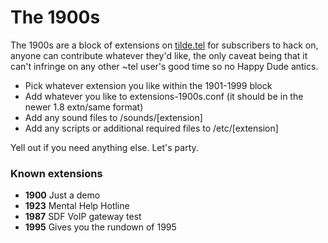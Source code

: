 # The 1900s #

The 1900s are a block of extensions on [tilde.tel](https://tilde.tel "tilde.tel") for subscribers to hack on, anyone can contribute whatever they'd like, the only caveat being that it can't infringe on any other ~tel user's good time so no Happy Dude antics.

* Pick whatever extension you like within the 1901-1999 block
* Add whatever you like to extensions-1900s.conf (it should be in the newer 1.8 extn/same format)
* Add any sound files to /sounds/[extension]
* Add any scripts or additional required files to /etc/[extension]

Yell out if you need anything else. Let's party.


### Known extensions ###
* **1900** Just a demo
* **1923** Mental Help Hotline
* **1987** SDF VoIP gateway test
* **1995** Gives you the rundown of 1995
